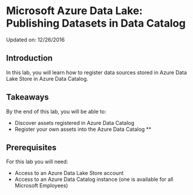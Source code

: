 # Microsoft Azure Data Lake: Publishing Datasets in Data Catalog
Updated on: 12/26/2016
## Introduction
In this lab, you will learn how to register data sources stored in Azure Data Lake Store in Azure Data Catalog.
## Takeaways
By the end of this lab, you will be able to:
* Discover assets registered in Azure Data Catalog
* Register your own assets into the Azure Data Catalog **
##  Prerequisites
 For this lab you will need:
 *  Access to an Azure Data Lake Store account
 *  Access to an Azure Data Catalog instance (one is available for all Microsoft Employees)
